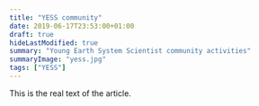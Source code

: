 ```yaml
---
title: "YESS community"
date: 2019-06-17T23:53:00+01:00
draft: true
hideLastModified: true
summary: "Young Earth System Scientist community activities"
summaryImage: "yess.jpg"
tags: ["YESS"]
---
```


This is the real text of the article. 
